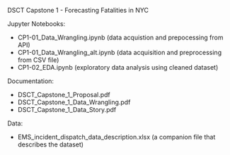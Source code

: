 DSCT Capstone 1 - Forecasting Fatalities in NYC


Jupyter Notebooks:
- CP1-01_Data_Wrangling.ipynb (data acquistion and prepocessing from API)
- CP1-01_Data_Wrangling_alt.ipynb (data acquisition and preprocessing from CSV file)
- CP1-02_EDA.ipynb (exploratory data analysis using cleaned dataset)

Documentation:
- DSCT_Capstone_1_Proposal.pdf
- DSCT_Capstone_1_Data_Wrangling.pdf
- DSCT_Capstone_1_Data_Story.pdf

Data:
- EMS_incident_dispatch_data_description.xlsx (a companion file that describes the dataset)

